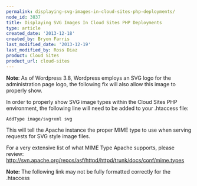 ```yaml
---
permalink: displaying-svg-images-in-cloud-sites-php-deployments/
node_id: 3837
title: Displaying SVG Images In Cloud Sites PHP Deployments
type: article
created_date: '2013-12-18'
created_by: Bryon Farris
last_modified_date: '2013-12-19'
last_modified_by: Ross Diaz
product: Cloud Sites
product_url: cloud-sites
---
```


**Note**: As of Wordpress 3.8, Wordpress employs an SVG logo for the
administration page logo, the following fix will also allow this image
to properly show.

In order to properly show SVG image types within the Cloud Sites PHP
environment, the following line will need to be added to your .htaccess
file:

`AddType image/svg+xml svg`

This will tell the Apache instance the proper MIME type to use when
serving requests for SVG style image files.

For a very extensive list of what MIME Type Apache supports, please
review:
<http://svn.apache.org/repos/asf/httpd/httpd/trunk/docs/conf/mime.types>

**Note:** The following link may not be fully formatted correctly for the
.htaccess



